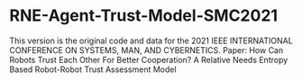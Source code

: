 # RNE-Agent-Trust-Model-SMC2021
This version is the original code and data for the 2021 IEEE INTERNATIONAL CONFERENCE ON SYSTEMS, MAN, AND CYBERNETICS. Paper: How Can Robots Trust Each Other For Better Cooperation? A Relative Needs Entropy Based Robot-Robot Trust Assessment Model
